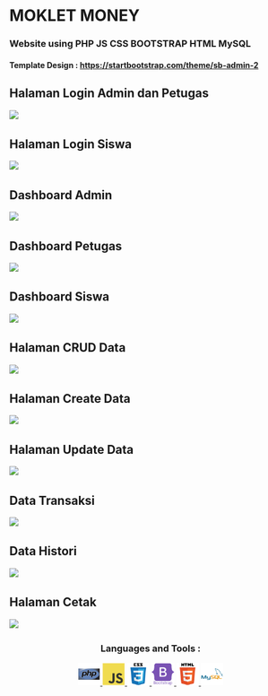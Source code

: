 <h1 align="left">MOKLET MONEY</h1>
<h3 align="left">Website using PHP JS CSS BOOTSTRAP HTML MySQL</h3>
<h4 align="left">Template Design : <a href="https://startbootstrap.com/theme/sb-admin-2">https://startbootstrap.com/theme/sb-admin-2</a></h4>

<h2 align="left">Halaman Login Admin dan Petugas</h2>
<img src="https://user-images.githubusercontent.com/71278187/153734469-d045c157-e237-4ed9-90d7-ad5f1c903f85.png" />

<h2 align="left">Halaman Login Siswa</h2>
<img src="https://user-images.githubusercontent.com/71278187/153734884-58245737-58cd-4040-b303-041bff893f1c.png" />

<h2 align="left">Dashboard Admin</h2>
<img src="https://user-images.githubusercontent.com/71278187/153735162-8ed6420e-3e95-41ed-9894-c0c4b3fc2f9c.png" />

<h2 align="left">Dashboard Petugas</h2>
<img src="https://user-images.githubusercontent.com/71278187/153735055-d3e1e6f3-e35a-4453-ada0-7a043eff415a.png" />

<h2 align="left">Dashboard Siswa</h2>
<img src="https://user-images.githubusercontent.com/71278187/153735130-aaae4abd-2fdf-4571-a004-51602e2f5c78.png" />

<h2 align="left">Halaman CRUD Data</h2>
<img src="https://user-images.githubusercontent.com/71278187/153735331-0c5f2bf4-1c5f-4e09-b794-53b11e191793.png" />

<h2 align="left">Halaman Create Data</h2>
<img src="https://user-images.githubusercontent.com/71278187/153735441-73202102-1981-4174-a2e5-16751efc0139.png" />

<h2 align="left">Halaman Update Data</h2>
<img src="https://user-images.githubusercontent.com/71278187/153735571-6d1e8dd6-7ac7-4c44-9cec-b737b778de79.png" />

<h2 align="left">Data Transaksi</h2>
<img src="https://user-images.githubusercontent.com/71278187/153735734-fedb9842-f986-4e1d-b44d-2d7c82d855a2.png" />

<h2 align="left">Data Histori</h2>
<img src="https://user-images.githubusercontent.com/71278187/153735897-7e90d773-156c-4026-bbba-76ffdf8ca09e.png" />

<h2 align="left">Halaman Cetak</h2>
<img src="https://user-images.githubusercontent.com/71278187/153735961-af7aa18d-ac6d-4727-ab68-7d13a61ca05b.png" />

<h3 align="center">Languages and Tools :</h3>
<p align="center"> 
<a href="https://www.php.net" target="_blank" rel="noreferrer"> <img src="https://raw.githubusercontent.com/devicons/devicon/master/icons/php/php-original.svg" alt="php" width="40" height="40"/> </a> 
<a href="https://developer.mozilla.org/en-US/docs/Web/JavaScript" target="_blank" rel="noreferrer"> <img src="https://raw.githubusercontent.com/devicons/devicon/master/icons/javascript/javascript-original.svg" alt="javascript" width="40" height="40"/> </a> 
<a href="https://www.w3schools.com/css/" target="_blank" rel="noreferrer"> <img src="https://raw.githubusercontent.com/devicons/devicon/master/icons/css3/css3-original-wordmark.svg" alt="css3" width="40" height="40"/> </a> 
<a href="https://getbootstrap.com" target="_blank" rel="noreferrer"> <img src="https://raw.githubusercontent.com/devicons/devicon/master/icons/bootstrap/bootstrap-plain-wordmark.svg" alt="bootstrap" width="40" height="40"/> </a>
<a href="https://www.w3.org/html/" target="_blank" rel="noreferrer"> <img src="https://raw.githubusercontent.com/devicons/devicon/master/icons/html5/html5-original-wordmark.svg" alt="html5" width="40" height="40"/> </a>
<a href="https://www.mysql.com/" target="_blank" rel="noreferrer"> <img src="https://raw.githubusercontent.com/devicons/devicon/master/icons/mysql/mysql-original-wordmark.svg" alt="mysql" width="40" height="40"/> </a> 
</p>
